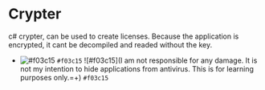 # Crypter
c# crypter, can be used to create licenses.
Because the application is encrypted, it cant be decompiled and readed without the key.

- ![#f03c15](https://placehold.it/15/f03c15/000000?text=+) `#f03c15`
![#f03c15](I am not responsible for any damage. It is not my intention to hide applications from antivirus. This is for learning purposes only.=+) `#f03c15`

